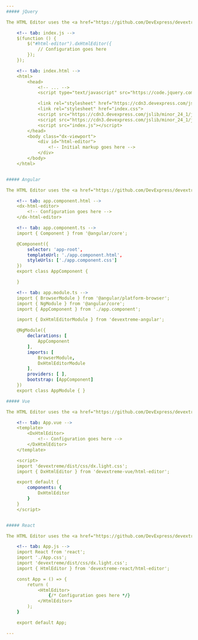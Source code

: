 ```yaml
---
##### jQuery

The HTML Editor uses the <a href="https://github.com/DevExpress/devextreme-quill/#--devextreme-quill" target="_blank">DevExtreme Quill</a> library. To create an HtmlEditor on your page, [add DevExtreme to your application](/concepts/58%20jQuery%20Components/05%20Add%20DevExtreme%20to%20a%20jQuery%20Application/00%20Add%20DevExtreme%20to%20a%20jQuery%20Application.md '/Documentation/Guide/jQuery_Components/Add_DevExtreme_to_a_jQuery_Application/'), reference the DevExtreme Quill script before the main DevExtreme script, and use the following code:

    <!-- tab: index.js -->
    $(function () {
        $("#html-editor").dxHtmlEditor({
            // Configuration goes here
        });
    });

    <!-- tab: index.html -->
    <html>
        <head>
            <!-- ... -->
            <script type="text/javascript" src="https://code.jquery.com/jquery-3.5.1.min.js"></script>

            <link rel="stylesheet" href="https://cdn3.devexpress.com/jslib/minor_24_1/css/dx.light.css">
            <link rel="stylesheet" href="index.css">
            <script src="https://cdn3.devexpress.com/jslib/minor_24_1/js/dx-quill.min.js"></script>
            <script src="https://cdn3.devexpress.com/jslib/minor_24_1/js/dx.all.js"></script>
            <script src="index.js"></script>
        </head>
        <body class="dx-viewport">
            <div id="html-editor">
                <!-- Initial markup goes here -->
            </div>
        </body>
    </html>


##### Angular

The HTML Editor uses the <a href="https://github.com/DevExpress/devextreme-quill/#--devextreme-quill" target="_blank">DevExtreme Quill</a> library. This library is installed automatically when you [add DevExtreme to your application](/concepts/40%20Angular%20Components/10%20Getting%20Started/03%20Add%20DevExtreme%20to%20an%20Angular%20CLI%20Application '/Documentation/Guide/Angular_Components/Getting_Started/Add_DevExtreme_to_an_Angular_CLI_Application/'). To create an HTML Editor on your page, use the following code:

    <!-- tab: app.component.html -->
    <dx-html-editor>
        <!-- Configuration goes here -->
    </dx-html-editor>

    <!-- tab: app.component.ts -->
    import { Component } from '@angular/core';

    @Component({
        selector: 'app-root',
        templateUrl: './app.component.html',
        styleUrls: ['./app.component.css']
    })
    export class AppComponent {

    }

    <!-- tab: app.module.ts -->
    import { BrowserModule } from '@angular/platform-browser';
    import { NgModule } from '@angular/core';
    import { AppComponent } from './app.component';

    import { DxHtmlEditorModule } from 'devextreme-angular';

    @NgModule({
        declarations: [
            AppComponent
        ],
        imports: [
            BrowserModule,
            DxHtmlEditorModule
        ],
        providers: [ ],
        bootstrap: [AppComponent]
    })
    export class AppModule { }

##### Vue

The HTML Editor uses the <a href="https://github.com/DevExpress/devextreme-quill/#--devextreme-quill" target="_blank">DevExtreme Quill</a> library. This library is installed automatically when you [add DevExtreme to your application](/concepts/55%20Vue%20Components/05%20Add%20DevExtreme%20to%20a%20Vue%20Application/00%20Add%20DevExtreme%20to%20a%20Vue%20Application.md '/Documentation/Guide/Vue_Components/Add_DevExtreme_to_a_Vue_Application/'). To create an HTML Editor on your page, use the following code:

    <!-- tab: App.vue -->
    <template>
        <DxHtmlEditor>
            <!-- Configuration goes here -->
        </DxHtmlEditor>
    </template>

    <script>
    import 'devextreme/dist/css/dx.light.css';
    import { DxHtmlEditor } from 'devextreme-vue/html-editor';

    export default {
        components: {
            DxHtmlEditor
        }
    }
    </script>


##### React

The HTML Editor uses the <a href="https://github.com/DevExpress/devextreme-quill/#--devextreme-quill" target="_blank">DevExtreme Quill</a> library. This library is installed automatically when you [add DevExtreme to your application](/concepts/50%20React%20Components/05%20Add%20DevExtreme%20to%20a%20React%20Application/00%20Add%20DevExtreme%20to%20a%20React%20Application.md '/Documentation/Guide/React_Components/Add_DevExtreme_to_a_React_Application/'). To create an HTML Editor on your page, and use the following code:

    <!-- tab: App.js -->
    import React from 'react';
    import './App.css';
    import 'devextreme/dist/css/dx.light.css';
    import { HtmlEditor } from 'devextreme-react/html-editor';

    const App = () => {
        return (
            <HtmlEditor>
                {/* Configuration goes here */}
            </HtmlEditor>
        );
    }

    export default App;

---
```

